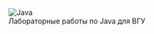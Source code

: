 ![Java](https://img.shields.io/badge/java-%23ED8B00.svg?style=for-the-badge&logo=openjdk&logoColor=white)  
Лабораторные работы по Java для ВГУ
